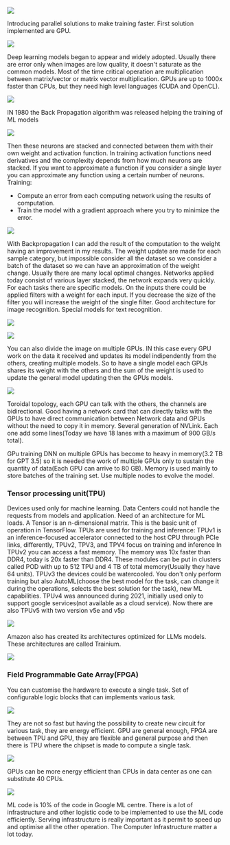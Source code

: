 ![](https://i.imgur.com/u0PkaOB.png)

Introducing parallel solutions to make training faster.
First solution implemented are GPU.

![](https://i.imgur.com/Qph8ev6.png)

Deep learning models began to appear and widely adopted. Usually there are error only when images are low quality, it doesn't saturate as the common models. 
Most of the time critical operation are multiplication between matrix/vector or matrix vector multiplication. 
GPUs are up to 1000x faster than CPUs, but they need high level languages (CUDA and OpenCL). 

![](https://i.imgur.com/hL5Oamk.png)

IN 1980 the Back Propagation algorithm was released helping the training of  ML models

![](https://i.imgur.com/h2qdC3f.png)

Then these neurons are stacked and connected between them with their own weight and activation function.
In training activation functions need derivatives and the complexity depends from how much neurons are stacked. If you want to approximate a function if you consider a single layer you can approximate any function using a certain number of neurons.
Training:
- Compute an error from each computing network using the results of computation.
- Train the model with a gradient approach where you try to minimize the error.

![](https://i.imgur.com/beZg1Xv.png)

With Backpropagation I can add the result of the computation to the weight having an improvement in my results. The weight update are made for each sample category, but impossible consider all the dataset so we consider a batch of the dataset so we can have an approximation of the weight change.
Usually there are many local optimal changes.
Networks applied today consist of various layer stacked, the network expands very quickly. For each tasks there are specific models. On the inputs there could be applied filters with a weight for each input. If you decrease the size of the filter you will increase the weight of the single filter. Good architecture for image recognition. Special models for text recognition.

![](https://i.imgur.com/hY1JBCH.png)

![](https://i.imgur.com/saxOklO.png)

You can also divide the image on multiple GPUs. IN this case every GPU work on the data it received and updates its model indipendently from the others, creating multiple models. So to have a single model each GPUs shares its weight with the others and the sum of the weight is used to update the general model updating then the GPUs models.

![](https://i.imgur.com/S3aZLHV.png)

Toroidal topology, each GPU can talk with the others, the channels are bidirectional. Good having a network card that can directly talks with the GPUs to have direct communication between Network data and GPUs without the need to copy it in memory. 
Several generation of NVLink. Each one add some lines(Today we have 18 lanes with a maximum of 900 GB/s total).

GPu training DNN on multiple GPUs has become to heavy in memory(3.2 TB for GPT 3.5) so it is needed the work of multiple GPUs only to sustain the quantity of data(Each GPU can arrive to 80 GB). Memory is used mainly to store batches of the training set. Use multiple nodes to evolve the model. 
### Tensor processing unit(TPU)
Devices used only for machine learning. Data Centers could not handle the requests from models and application. Need of an architecture for ML loads. 
A Tensor is an n-dimensional matrix. This is the basic unit of operation in TensorFlow.
TPUs are used for training and inference: TPUv1 is an inference-focused accelerator connected to the host CPU through PCIe links, differently, TPUv2, TPV3, and TPV4 focus on training and inference
In TPUv2 you can access a fast memory. The memory was 10x faster than DDR4, today is 20x faster than DDR4. These modules can be put in clusters called POD with up to 512 TPU and 4  TB of total memory(Usually they have 64 units).
TPUv3 the devices could be watercooled. You don't only perform training but also AutoML(choose the best model for the task, can change it during the operations, selects the best solution for the task), new ML capabilities. 
TPUv4 was announced during 2021, initially used only to support google services(not available as a cloud service). Now there are also TPUv5 with two version v5e and v5p

![](https://i.imgur.com/N48kp2o.png)

Amazon also has created its architectures optimized for LLMs models. These architectures are called Trainium.

![](https://i.imgur.com/LIDQesv.png)

### Field Programmable Gate Array(FPGA)
You can customise the hardware to execute a single task. Set of configurable logic blocks that can implements various task.

![](https://i.imgur.com/IVFA3Tv.png)

They are not so fast but having the possibility to create new circuit for various task, they are energy efficient. 
GPU are general enough, FPGA are between TPU and GPU, they are flexible and general purpose and then there is TPU where the chipset is made to compute a single task.

![](https://i.imgur.com/blp46s1.png)

GPUs can be more energy efficient than CPUs in data center as one can substitute 40 CPUs.

![](https://i.imgur.com/EvaHE1z.png)

ML code is 10% of the code in Google ML centre. There is a lot of infrastructure and other logistic code to be implemented to use the ML code efficiently. Serving infrastructure is really important as it permit to speed up and optimise all the other operation. The Computer Infrastructure matter a lot today.  